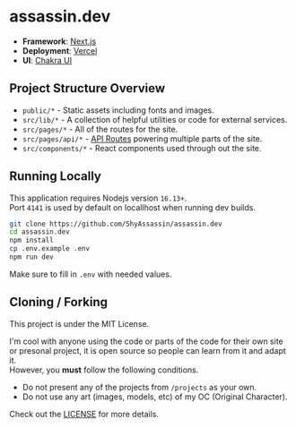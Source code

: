 # assassin.dev

-   **Framework**: [Next.js](https://nextjs.org/)
-   **Deployment**: [Vercel](https://vercel.com)
-   **UI**: [Chakra UI](https://chakra-ui.com/)

## Project Structure Overview

-   `public/*` - Static assets including fonts and images.
-   `src/lib/*` - A collection of helpful utilities or code for external services.
-   `src/pages/*` - All of the routes for the site.
-   `src/pages/api/*` - [API Routes](https://nextjs.org/docs/api-routes/introduction) powering multiple parts of the site.
-   `src/components/*` - React components used through out the site.

## Running Locally

This application requires Nodejs version `16.13+`.\
Port `4141` is used by default on locallhost when running dev builds.

```bash
git clone https://github.com/ShyAssassin/assassin.dev
cd assassin.dev
npm install
cp .env.example .env
npm run dev
```

Make sure to fill in `.env` with needed values.

## Cloning / Forking

This project is under the MIT License.

I'm cool with anyone using the code or parts of the code for their own site or presonal project, it is open source so people can learn from it and adapt it.\
However, you **must** follow the following conditions.

-   Do not present any of the projects from `/projects` as your own.
-   Do not use any art (images, models, etc) of my OC (Original Character).

Check out the [LICENSE](./LICENSE) for more details.
